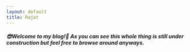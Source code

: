 ```yaml
---
layout: default
title: Rajat
---
```

<h5 class="index-page">😎<span class="not-error">Welcome to my blog!</span>🧐 As you can see this whole thing is <span class="error">still under construction</span> but feel free to browse around anyways.</h5>

<br>

<div class="picture-otd-holder" align="center"></div>

<script type="text/javascript">
console.log('Homepage loaded');
   getHomepageImage(); 
</script>
